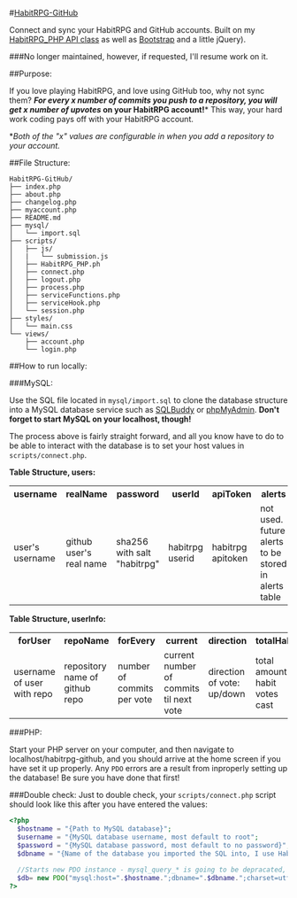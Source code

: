 #[HabitRPG-GitHub](https://ruddfawcett.com/habitrpg-github)

Connect and sync your HabitRPG and GitHub accounts.  Built on my [HabitRPG_PHP API class](https://github.com/ruddfawcett/HabitRPG_PHP) as well as [Bootstrap](http://getbootstrap.com) and a little jQuery).


###No longer maintained, however, if requested, I'll resume work on it.

##Purpose:

If you love playing HabitRPG, and love using GitHub too, why not sync them?  ***For every x number of commits you push to a repository, you will get x number of upvotes* on your HabitRPG account!***  This way, your hard work coding pays off with your HabitRPG account.  

*<i>Both of the "x" values are configurable in when you add a repository to your account.</i>

##File Structure:

```
HabitRPG-GitHub/
├── index.php
├── about.php
├── changelog.php
├── myaccount.php
├── README.md
├── mysql/
│   └── import.sql
├── scripts/
│   ├── js/
│   |   └── submission.js
│   ├── HabitRPG_PHP.ph
│   ├── connect.php
│   ├── logout.php
│   ├── process.php
│   ├── serviceFunctions.php
│   ├── serviceHook.php
│   └── session.php
├── styles/
│   └── main.css
└── views/
    ├── account.php
    └── login.php
```

##How to run locally:

###MySQL:

Use the SQL file located in `mysql/import.sql` to clone the database structure into a MySQL database service such as [SQLBuddy](http://sqlbuddy.com/) or [phpMyAdmin](http://www.phpmyadmin.net/home_page/).  **Don't forget to start MySQL on your localhost, though!**

The process above is fairly straight forward, and all you know have to do to be able to interact with the database is to set your host values in `scripts/connect.php`.

**Table Structure, users:**
<table>
  <th>username</th>
  <th>realName</th>
  <th>password</th>
  <th>userId</th>
  <th>apiToken</th>
  <th>alerts</th>
  <th>token</th>
  <tr>
    <td>user's username</td>
    <td>github user's real name</td>
    <td>sha256 with salt "habitrpg"</td>
    <td>habitrpg userid</td>
    <td>habitrpg apitoken</td>
    <td>not used.  future alerts to be stored in alerts table</td>
    <td>unique token for user's</td>
  </tr>
</table>

**Table Structure, userInfo:**
<table>
  <th>forUser</th>
  <th>repoName</th>
  <th>forEvery</th>
  <th>current</th>
  <th>direction</th>
  <th>totalHabit</th>
  <th>totalCommits</th>
  <th>id</th>
  <tr>
    <td>username of user with repo</td>
    <td>repository name of github repo</td>
    <td>number of commits per vote</td>
    <td>current number of commits til next vote</td>
    <td>direction of vote: up/down</td>
    <td>total amount of habit votes cast</td>
    <td>total amount of commits pushed to the repo</td>
    <td>unique id for repo</td>
  </tr>
</table>

###PHP:

Start your PHP server on your computer, and then navigate to localhost/habitrpg-github, and you should arrive at the home screen if you have set it up properly.  Any `PDO` errors are a result from inproperly setting up the database!  Be sure you have done that first!


###Double check:
Just to double check, your `scripts/connect.php` script should look like this after you have entered the values:

```php
<?php
  $hostname = "{Path to MySQL database}";
  $username = "{MySQL database username, most default to root";
  $password = "{MySQL database password, most default to no password}";
  $dbname = "{Name of the database you imported the SQL into, I use HabitRPGGitHub}";      
      
  //Starts new PDO instance - mysql_query_* is going to be depracated, so whole site is built on PDO...
  $db= new PDO("mysql:host=".$hostname.";dbname=".$dbname.";charset=utf8", $username, $password);
?>
```
